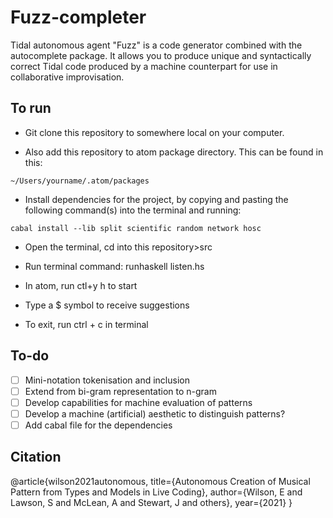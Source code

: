 # Fuzz-completer

Tidal autonomous agent "Fuzz" is a code generator combined with the autocomplete package. It allows you to produce unique and syntactically correct Tidal code produced by a machine counterpart for use in collaborative improvisation.


## To run

* Git clone this repository to somewhere local on your computer.

* Also add this repository to atom package directory. This can be found in this:

 ` ~/Users/yourname/.atom/packages `

* Install dependencies for the project, by copying and pasting the following command(s) into the terminal and running:

 ` cabal install --lib split scientific random network hosc `

* Open the terminal, cd into this repository>src

* Run terminal command: runhaskell listen.hs

* In atom, run ctl+y h to start

* Type a $ symbol to receive suggestions

* To exit, run ctrl + c in terminal


## To-do

- [ ] Mini-notation tokenisation and inclusion
- [ ] Extend from bi-gram representation to n-gram
- [ ] Develop capabilities for machine evaluation of patterns
- [ ] Develop a machine (artificial) aesthetic to distinguish patterns?
- [ ] Add cabal file for the dependencies

## Citation

@article{wilson2021autonomous,
  title={Autonomous Creation of Musical Pattern from Types and Models in Live Coding},
  author={Wilson, E and Lawson, S and McLean, A and Stewart, J and others},
  year={2021}
}
